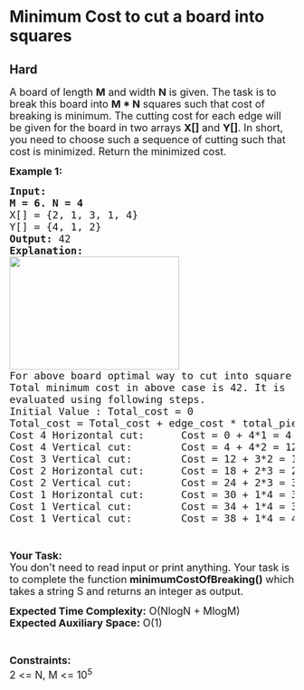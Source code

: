 # Minimum Cost to cut a board into squares
## Hard 
<div class="problem-statement">
                <p></p><p><span style="font-size:18px">A board of length <strong>M</strong>&nbsp;and width <strong>N</strong>&nbsp;is given.&nbsp;The task is&nbsp;to break this board into <strong>M * N</strong>&nbsp;squares such that cost of breaking is minimum. The cutting cost for each edge will be given for the board in two arrays <strong>X[]</strong>&nbsp;and <strong>Y[]</strong>. In short, you&nbsp;need to choose such a sequence of cutting such that cost is minimized. Return the minimized cost.</span></p>

<p><span style="font-size:18px"><strong>Example 1:</strong></span></p>

<pre><span style="font-size:18px"><strong>Input:
M = 6. N = 4</strong>
X[] = {2, 1, 3, 1, 4}
Y[] = {4, 1, 2}
<strong>Output: </strong>42
<strong>Explanation:</strong> 
<img alt="" src="https://media.geeksforgeeks.org/img-practice/board-1646284249.png" style="height:200px; width:300px" class="img-responsive">
For above board optimal way to cut into square is:
Total minimum cost in above case is 42. It is 
evaluated using following steps.
Initial Value : Total_cost = 0
Total_cost = Total_cost + edge_cost * total_pieces
Cost 4 Horizontal cut:      Cost = 0 + 4*1 = 4
Cost 4 Vertical cut:        Cost = 4 + 4*2 = 12
Cost 3 Vertical cut:        Cost = 12 + 3*2 = 18
Cost 2 Horizontal cut:      Cost = 18 + 2*3 = 24
Cost 2 Vertical cut:        Cost = 24 + 2*3 = 30
Cost 1 Horizontal cut:      Cost = 30 + 1*4 = 34
Cost 1 Vertical cut:        Cost = 34 + 1*4 = 38
Cost 1 Vertical cut:        Cost = 38 + 1*4 = 42
</span></pre>

<p>&nbsp;</p>

<p><span style="font-size:18px"><strong>Your Task:&nbsp;&nbsp;</strong><br>
You don't need to read input or print anything. Your task is to complete the function <strong>minimumCostOfBreaking</strong><strong>()</strong>&nbsp;which takes a&nbsp;string S&nbsp;and returns an integer as output.</span></p>

<p><span style="font-size:18px"><strong>Expected Time Complexity:</strong> O(NlogN + MlogM)<br>
<strong>Expected Auxiliary Space:</strong> O(1)</span></p>

<p>&nbsp;</p>

<p><span style="font-size:18px"><strong>Constraints:</strong><br>
2 &lt;= N, M&nbsp;&lt;= 10<sup>5</sup></span></p>
 <p></p>
            </div>